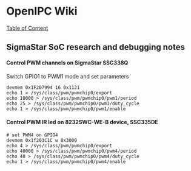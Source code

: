 # OpenIPC Wiki
[Table of Content](../README.md)

SigmaStar SoC research and debugging notes
------------------------------------------

#### Control PWM channels on SigmaStar SSC338Q

Switch GPIO1 to PWM1 mode and set parameters
```
devmem 0x1F207994 16 0x1121 
echo 1 > /sys/class/pwm/pwmchip0/export
echo 10000 > /sys/class/pwm/pwmchip0/pwm1/period
echo 25 > /sys/class/pwm/pwmchip0/pwm1/duty_cycle
echo 1 > /sys/class/pwm/pwmchip0/pwm1/enable
```

#### Control PWM IR led on 8232SWC-WE-B device, SSC335DE

```
# set PWM4 on GPIO4
devmem 0x1f203C1C w 0x3000 
echo 4 > /sys/class/pwm/pwmchip0/export
echo 40000 > /sys/class/pwm/pwmchip0/pwm4/period
echo 40 > /sys/class/pwm/pwmchip0/pwm4/duty_cycle
echo 1 > /sys/class/pwm/pwmchip0/pwm4/enable
```
